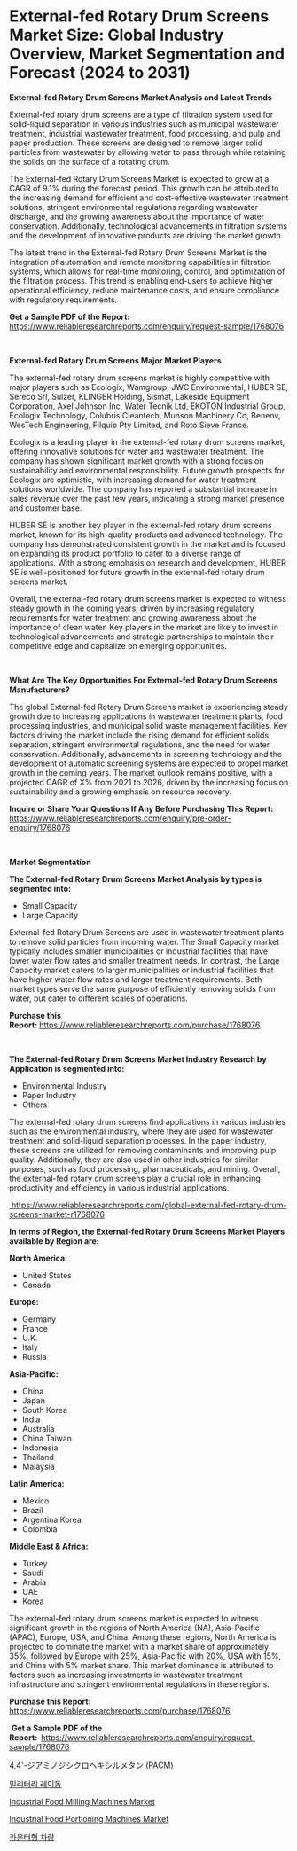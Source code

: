 <p><h1>External-fed Rotary Drum Screens Market Size: Global Industry Overview, Market Segmentation and Forecast (2024 to 2031)</h1></p><p><strong>External-fed Rotary Drum Screens Market Analysis and Latest Trends</strong></p>
<p><p>External-fed rotary drum screens are a type of filtration system used for solid-liquid separation in various industries such as municipal wastewater treatment, industrial wastewater treatment, food processing, and pulp and paper production. These screens are designed to remove larger solid particles from wastewater by allowing water to pass through while retaining the solids on the surface of a rotating drum.</p><p>The External-fed Rotary Drum Screens Market is expected to grow at a CAGR of 9.1% during the forecast period. This growth can be attributed to the increasing demand for efficient and cost-effective wastewater treatment solutions, stringent environmental regulations regarding wastewater discharge, and the growing awareness about the importance of water conservation. Additionally, technological advancements in filtration systems and the development of innovative products are driving the market growth.</p><p>The latest trend in the External-fed Rotary Drum Screens Market is the integration of automation and remote monitoring capabilities in filtration systems, which allows for real-time monitoring, control, and optimization of the filtration process. This trend is enabling end-users to achieve higher operational efficiency, reduce maintenance costs, and ensure compliance with regulatory requirements.</p></p>
<p><strong>Get a Sample PDF of the Report:&nbsp;</strong> <a href="https://www.reliableresearchreports.com/enquiry/request-sample/1768076">https://www.reliableresearchreports.com/enquiry/request-sample/1768076</a></p>
<p>&nbsp;</p>
<p><strong>External-fed Rotary Drum Screens Major Market Players</strong></p>
<p><p>The external-fed rotary drum screens market is highly competitive with major players such as Ecologix, Wamgroup, JWC Environmental, HUBER SE, Sereco Srl, Sulzer, KLINGER Holding, Sismat, Lakeside Equipment Corporation, Axel Johnson Inc, Water Tecnik Ltd, EKOTON Industrial Group, Ecologix Technology, Colubris Cleantech, Munson Machinery Co, Benenv, WesTech Engineering, Filquip Pty Limited, and Roto Sieve France.</p><p>Ecologix is a leading player in the external-fed rotary drum screens market, offering innovative solutions for water and wastewater treatment. The company has shown significant market growth with a strong focus on sustainability and environmental responsibility. Future growth prospects for Ecologix are optimistic, with increasing demand for water treatment solutions worldwide. The company has reported a substantial increase in sales revenue over the past few years, indicating a strong market presence and customer base.</p><p>HUBER SE is another key player in the external-fed rotary drum screens market, known for its high-quality products and advanced technology. The company has demonstrated consistent growth in the market and is focused on expanding its product portfolio to cater to a diverse range of applications. With a strong emphasis on research and development, HUBER SE is well-positioned for future growth in the external-fed rotary drum screens market.</p><p>Overall, the external-fed rotary drum screens market is expected to witness steady growth in the coming years, driven by increasing regulatory requirements for water treatment and growing awareness about the importance of clean water. Key players in the market are likely to invest in technological advancements and strategic partnerships to maintain their competitive edge and capitalize on emerging opportunities.</p></p>
<p>&nbsp;</p>
<p><strong>What Are The Key Opportunities For External-fed Rotary Drum Screens Manufacturers?</strong></p>
<p><p>The global External-fed Rotary Drum Screens market is experiencing steady growth due to increasing applications in wastewater treatment plants, food processing industries, and municipal solid waste management facilities. Key factors driving the market include the rising demand for efficient solids separation, stringent environmental regulations, and the need for water conservation. Additionally, advancements in screening technology and the development of automatic screening systems are expected to propel market growth in the coming years. The market outlook remains positive, with a projected CAGR of X% from 2021 to 2026, driven by the increasing focus on sustainability and a growing emphasis on resource recovery.</p></p>
<p><strong>Inquire or Share Your Questions If Any Before Purchasing This Report:</strong> <a href="https://www.reliableresearchreports.com/enquiry/pre-order-enquiry/1768076">https://www.reliableresearchreports.com/enquiry/pre-order-enquiry/1768076</a></p>
<p>&nbsp;</p>
<p><strong>Market Segmentation</strong></p>
<p><strong>The External-fed Rotary Drum Screens Market Analysis by types is segmented into:</strong></p>
<p><ul><li>Small Capacity</li><li>Large Capacity</li></ul></p>
<p><p>External-fed Rotary Drum Screens are used in wastewater treatment plants to remove solid particles from incoming water. The Small Capacity market typically includes smaller municipalities or industrial facilities that have lower water flow rates and smaller treatment needs. In contrast, the Large Capacity market caters to larger municipalities or industrial facilities that have higher water flow rates and larger treatment requirements. Both market types serve the same purpose of efficiently removing solids from water, but cater to different scales of operations.</p></p>
<p><strong>Purchase this Report:&nbsp;</strong><a href="https://www.reliableresearchreports.com/purchase/1768076">https://www.reliableresearchreports.com/purchase/1768076</a></p>
<p>&nbsp;</p>
<p><strong>The External-fed Rotary Drum Screens Market Industry Research by Application is segmented into:</strong></p>
<p><ul><li>Environmental Industry</li><li>Paper Industry</li><li>Others</li></ul></p>
<p><p>The external-fed rotary drum screens find applications in various industries such as the environmental industry, where they are used for wastewater treatment and solid-liquid separation processes. In the paper industry, these screens are utilized for removing contaminants and improving pulp quality. Additionally, they are also used in other industries for similar purposes, such as food processing, pharmaceuticals, and mining. Overall, the external-fed rotary drum screens play a crucial role in enhancing productivity and efficiency in various industrial applications.</p></p>
<p><a href="https://www.reliableresearchreports.com/global-external-fed-rotary-drum-screens-market-r1768076">&nbsp;https://www.reliableresearchreports.com/global-external-fed-rotary-drum-screens-market-r1768076</a></p>
<p><strong>In terms of Region, the External-fed Rotary Drum Screens Market Players available by Region are:</strong></p>
<p>
    <p> <strong> North America: </strong>
        <ul>
            <li>United States</li>
            <li>Canada</li>
        </ul>
        </p> 
    <p> <strong> Europe: </strong>
        <ul>
            <li>Germany</li>
            <li>France</li>
            <li>U.K.</li>
            <li>Italy</li>
            <li>Russia</li>
        </ul>
        </p> 
    <p> <strong> Asia-Pacific: </strong>
        <ul>
            <li>China</li>
            <li>Japan</li>
            <li>South Korea</li>
            <li>India</li>
            <li>Australia</li>
            <li>China Taiwan</li>
            <li>Indonesia</li>
            <li>Thailand</li>
            <li>Malaysia</li>
        </ul>
        </p> 
    <p> <strong> Latin America: </strong>
        <ul>
            <li>Mexico</li>
            <li>Brazil</li>
            <li>Argentina Korea</li>
            <li>Colombia</li>
        </ul>
        </p> 
    <p> <strong> Middle East & Africa: </strong>
        <ul>
            <li>Turkey</li>
            <li>Saudi</li>
            <li>Arabia</li>
            <li>UAE</li>
            <li>Korea</li>
        </ul>
    </p>
    </p>
<p><p>The external-fed rotary drum screens market is expected to witness significant growth in the regions of North America (NA), Asia-Pacific (APAC), Europe, USA, and China. Among these regions, North America is projected to dominate the market with a market share of approximately 35%, followed by Europe with 25%, Asia-Pacific with 20%, USA with 15%, and China with 5% market share. This market dominance is attributed to factors such as increasing investments in wastewater treatment infrastructure and stringent environmental regulations in these regions.</p></p>
<p><strong>Purchase this Report: </strong><a href="https://www.reliableresearchreports.com/purchase/1768076">https://www.reliableresearchreports.com/purchase/1768076</a></p>
<p>&nbsp;<strong>Get a Sample PDF of the Report:&nbsp;&nbsp;</strong><a href="https://www.reliableresearchreports.com/enquiry/request-sample/1768076">https://www.reliableresearchreports.com/enquiry/request-sample/1768076</a></p>
<p><strong></strong></p>
<p><p><a href="https://github.com/marbadji/Market-Research-Report-List-2/blob/main/5050174162939.md">4,4'-ジアミノジシクロヘキシルメタン (PACM)</a></p><p><a href="https://github.com/asratman/Market-Research-Report-List-1/blob/main/1853378175384.md">밀리터리 레이돔</a></p><p><a href="https://github.com/lubmix/Market-Research-Report-List-3/blob/main/industrial-food-milling-machines-market.md">Industrial Food Milling Machines Market</a></p><p><a href="https://github.com/Hazelklievgspy6vdcsmu106w/Market-Research-Report-List-3/blob/main/industrial-food-portioning-machines-market.md">Industrial Food Portioning Machines Market</a></p><p><a href="https://github.com/Wesleyeilly8796202/Market-Research-Report-List-1/blob/main/8264453175383.md">카운터형 차량</a></p></p>